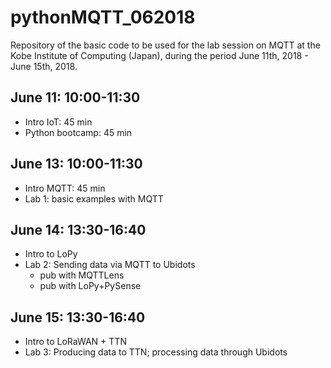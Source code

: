 # pythonMQTT_062018

Repository of the basic code to be used for the lab session on MQTT at the Kobe Institute of Computing (Japan), during the period June 11th, 2018 - June 15th, 2018.


## June 11: 10:00-11:30
- Intro IoT: 45 min
- Python bootcamp: 45 min

## June 13: 10:00-11:30
- Intro MQTT: 45 min 
- Lab 1: basic examples with MQTT

## June 14: 13:30-16:40
- Intro to LoPy
- Lab 2: Sending data via MQTT to Ubidots
  - pub with MQTTLens
  - pub with LoPy+PySense

## June 15: 13:30-16:40
- Intro to LoRaWAN + TTN
- Lab 3: Producing data to TTN; processing data through Ubidots
